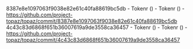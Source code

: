 8387e8e1097063f9038e82e61c40fa88619bc5db - Tokenr () - Tokenr () - https://github.com/project-topaz/topaz/commit/8387e8e1097063f9038e82e61c40fa88619bc5db
4c43c83d6868f651b36007619a9de3558ca36457 - Tokenr () - Tokenr () - https://github.com/project-topaz/topaz/commit/4c43c83d6868f651b36007619a9de3558ca36457
